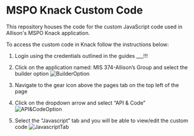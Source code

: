 # MSPO Knack Custom Code

This repository houses the code for the custom JavaScript code used in Allison's MSPO Knack application. 

To access the custom code in Knack follow the instructions below:
1.	Login using the credentials outlined in the guides ___!!!
2.	Click on the application named: MIS 374-Allison’s Group and select the builder option
![BuilderOption](https://github.com/adityaddepalli/msporeg-allison/blob/main/images/Picture1.png)

3.	Navigate to the gear icon above the pages tab on the top left of the page
4.	Click on the dropdown arrow and select “API & Code”
![API&CodeOption](https://github.com/adityaddepalli/msporeg-allison/blob/main/images/Picture2.png)

5.	Select the “Javascript” tab and you will be able to view/edit the custom code
![JavascriptTab](https://github.com/adityaddepalli/msporeg-allison/blob/main/images/Picture3.png)